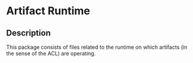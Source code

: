 <!-- (c) https://github.com/MontiCore/monticore -->
# Artifact Runtime

## Description
This package consists of files related to the runtime on which artifacts (in the sense of the ACL) are operating.
